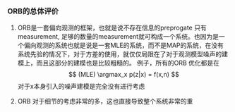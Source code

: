 <!--
 * @Author: Liu Weilong
 * @Date: 2021-04-15 10:07:26
 * @LastEditors: Liu Weilong 
 * @LastEditTime: 2021-04-15 10:15:24
 * @FilePath: /Codes/31. orb_slam_related/origin/doc/ORB_assessment.md
 * @Description: 
-->
### ORB的总体评价
1. ORB是一套偏向观测的框架，也就是说不存在信息的preprogate 只有measurement, 足够的数量的measurement就可构成一个系统。也因为是一个偏向观测的系统也就是说是一套MLE的系统，而不是MAP的系统，在没有系统先验的情况下，对于方差的使用，就仅仅局限在了对于观测模型噪声的建模上，而且这部分的建模也是比较粗糙的。
   例子，所有的ORB 优化都是在
   $$
   (MLE) \argmax_x p(z|x) = f(x,n)
   $$
   对于x本身引入的噪声建模是完全没有进行考虑

2. ORB 对于细节的考虑非常的多，这也直接导致整个系统非常的重